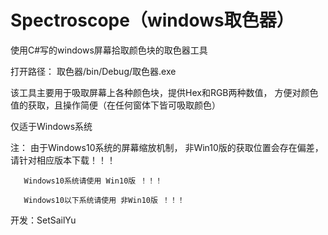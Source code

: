 # Spectroscope（windows取色器）
使用C#写的windows屏幕拾取颜色块的取色器工具

打开路径：
              取色器/bin/Debug/取色器.exe

该工具主要用于吸取屏幕上各种颜色块，提供Hex和RGB两种数值，
方便对颜色值的获取，且操作简便（在任何窗体下皆可吸取颜色）

仅适于Windows系统

注： 
       由于Windows10系统的屏幕缩放机制，
       非Win10版的获取位置会存在偏差，
       请针对相应版本下载！！！
       
       Windows10系统请使用 Win10版 ！！！
       
       Windows10以下系统请使用 非Win10版 ！！！



开发：SetSailYu
